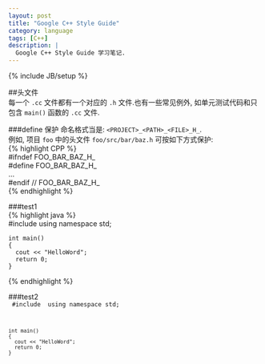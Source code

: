 ```yaml
---
layout: post
title: "Google C++ Style Guide"
category: language 
tags: [C++]
description: |
  Google C++ Style Guide 学习笔记. 
---
```

{% include JB/setup %}

##头文件  
每一个 ``.cc`` 文件都有一个对应的 ``.h`` 文件.也有一些常见例外, 如单元测试代码和只包含 ``main()`` 函数的 ``.cc`` 文件.  

###define 保护
命名格式当是: ``<PROJECT>_<PATH>_<FILE>_H_``.  
例如, 项目 ``foo`` 中的头文件 ``foo/src/bar/baz.h`` 可按如下方式保护:  
{% highlight CPP %}  
    #ifndef FOO_BAR_BAZ_H_  
    #define FOO_BAR_BAZ_H_  
    …  
    #endif // FOO_BAR_BAZ_H_  
{% endhighlight %}

###test1  
{% highlight java %}  
    #include <iostream>
    using namespace std;
    
    int main()
    {
      cout << "HelloWord";
      return 0;
    }
{% endhighlight %}

###test2  
<code>
    #include <iostream>
    using namespace std;
    
    int main()
    {
      cout << "HelloWord";
      return 0;
    }
</code>

